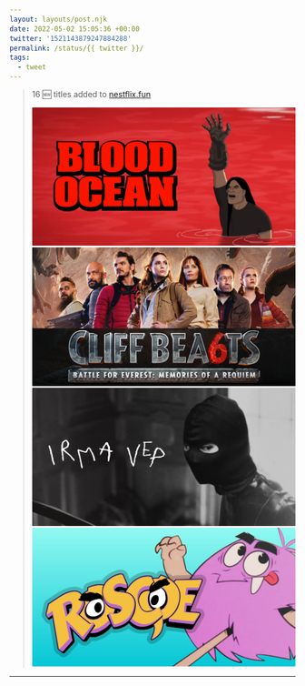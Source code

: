```yaml
---
layout: layouts/post.njk
date: 2022-05-02 15:05:36 +00:00
twitter: '1521143879247884288'
permalink: /status/{{ twitter }}/
tags: 
  - tweet
---
```


> 16 🆕 titles added to [nestflix.fun](https://nestflix.fun) 
> 
> ![Blood Ocean](/img/1521143879247884288-FRwv_48UUAEoFyg.jpg)
> ![Cliff Beasts](/img/1521143879247884288-FRwv_48VIAATc5m.jpg)
> ![Irma Vep](/img/1521143879247884288-FRwv_48UcAAQ-_8.jpg)
> ![Roscoe](/img/1521143879247884288-FRwwI3AVEAEG15M.jpg)

---
